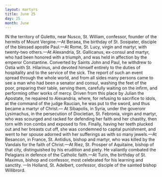 ```yaml
---
layout: martyrs
title: June 25
day: 25
month: June
---
```

IN the territory of Guletto, near Nusco, St. William, confessor, founder of the hermits of Mount
Vergine.&mdash;At Beraea, the birthday of St. Sosipater,
disciple of the blessed apostle Paul.&mdash;At Rome, St.
Lucy, virgin and martyr, with twenty-two others.&mdash;At Alexandria, St. Gallicanus, ex-consul and martyr,
who had been honored with a triumph, and was held
in affection by the emperor Constantine. Converted
by Saints John and Paul, he withdrew to Ostia with
St. Hilarinus, and devoted himself entirely to the
duties of hospitality and to the service of the sick.
The report of such an event spread through the
whole world, and from all sides many persons came
to see a man who had been a senator and consul,
washing the feet of the poor, preparing their table,
serving them, carefully waiting on the infirm, and
performing other works of mercy. Driven from this
place by Julian the Apostate, he repaired to Alexandria, where, for refusing to sacrifice to idols, at
the command of the judge Raucian, he was put to
the sword, and thus became a martyr of Christ.&mdash;
At Sibapolis, in Syria, under the goveronr Lysimachus, in the persecution of Diocletian, St. Febronia, virgin and martyr, who was scourged and racked
for defending her faith and her chastity, then torn
with iron combs and exposed to fire. Finally, having her teeth plucked out and her breasts cut off, she
was condemned to capital punishment, and went to
her spouse adorned with her sufferings as with so
many jewels.&mdash;At Besancon, in France, St. Antidius,
bishop and martyr, who was killed by the Vandals
for the faith of Christ.&mdash;At Riez, St. Prosper of
Aquitaine, bishop of that city, distinguished by his
erudition and piety. He valiantly combated the
Pelagians in defence of the Catholic faith.&mdash;At Turin, the birthday of St. Maximus, bishop and confessor, most celebrated for his learning and sanctity.
&mdash;In Holland, St. Adelbert, confessor, disciple of the
sainted bishop Willibrord.


